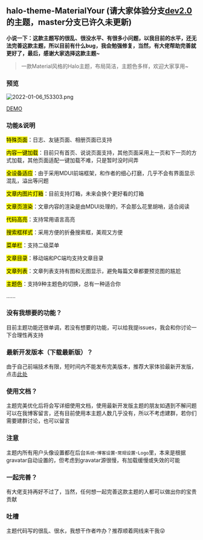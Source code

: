 ## halo-theme-MaterialYour (请大家体验分支[dev2.0](https://github.com/daifiyum/halo-theme-MaterialYour/tree/dev2.0)的主题，master分支已许久未更新)

**小说一下：这款主题写的很乱、很没水平、有很多小问题，以我目前的水平，还无法完善这款主题，所以目前有什么bug，我会勉强修复，当然，有大佬帮助完善就更好了，最后，感谢大家选择这款主题~**

> 一款Material风格的Halo主题，布局简洁，主题色多样，欢迎大家享用~

### 预览

![2022-01-06_153303.png](https://img.dnxrzl.com/2022/01/06/970a82b869c5f.png)

[DEMO](https://www.dnxrzl.com/)

### 功能&说明
<mark>特殊页面</mark>：日志、友链页面、相册页面已支持

<mark>内容一键加载</mark>：目前只有首页、说说页面支持，其他页面采用上一页和下一页的方式加载，其他页面适配一键加载不难，只是暂时没时间弄

<mark>全设备适应</mark>：由于采用MDUI前端框架，和作者的细心打磨，几乎不会有界面显示混乱，溢出等问题

<mark>文章内图片灯箱</mark>：目前支持灯箱，未来会换个更好看的灯箱

<mark>文章页渲染</mark>：文章内容的渲染是由MDUI处理的，不会那么花里胡哨，适合阅读

<mark>代码高亮</mark>：支持常用语言高亮

<mark>搜索框样式</mark>：采用方便的折叠搜索框，美观又方便

<mark>菜单栏</mark>：支持二级菜单

<mark>文章目录</mark>：移动端和PC端均支持文章目录

<mark>文章列表</mark>：文章列表支持有图和无图显示，避免每篇文章都要预览图的尴尬

<mark>主题色</mark>：支持9种主题色的切换，总有一种适合你

...... 

### 没有我想要的功能？
目前主题功能还很单调，若没有想要的功能，可以给我提issues，我会和你讨论一下合理性再支持

### 最新开发版本（下载最新版）？
由于自己前端技术有限，短时间内不能发布完美版本，推荐大家体验最新开发版，点击[此处](https://github.com/daifiyum/halo-theme-MaterialYour/archive/refs/heads/master.zip)

### 使用文档？

主题完美优化后将会写详细使用文档，使用最新开发版主题的朋友如遇到不解问题可以在我博客留言，还有目前使用本主题人数几乎没有，所以不考虑建群，若你们需要建群讨论，也可以留言

### 注意

主题内所有用户头像设置都在后台`系统`-`博客设置`-`常规设置`-`Logo`里，本来是根据gravatar自动设置的，但考虑到gravatar源很慢，有加载缓慢或失效的可能

### 一起完善？

有大佬支持再好不过了，当然，任何想一起完善这款主题的人都可以做出你的宝贵贡献

### 吐槽

主题代码写的很乱、很水，我想干作者咋办？推荐顺着网线来干我😜



